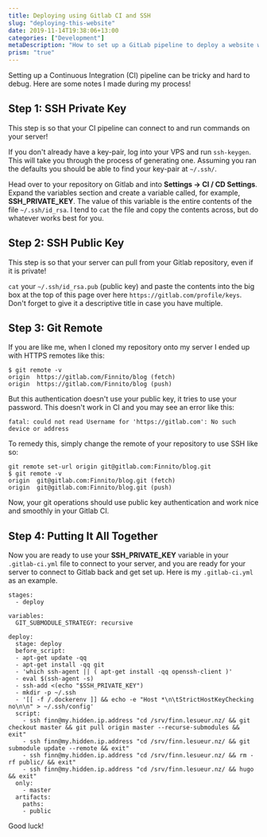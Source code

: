 ```yaml
---
title: Deploying using Gitlab CI and SSH
slug: "deploying-this-website"
date: 2019-11-14T19:38:06+13:00
categories: ["Development"]
metaDescription: "How to set up a GitLab pipeline to deploy a website with Hugo."
prism: "true"
---
```


Setting up a Continuous Integration (CI) pipeline can be tricky and hard to debug. Here are some notes I made during my process!

## Step 1: SSH Private Key

This step is so that your CI pipeline can connect to and run commands on your server!

If you don't already have a key-pair, log into your VPS and run `ssh-keygen`. This will take you through the process of generating one.
Assuming you ran the defaults you should be able to find your key-pair at `~/.ssh/`.

Head over to your repository on Gitlab and into __Settings -> CI / CD Settings__. Expand the variables section and create a variable called, for example, __SSH_PRIVATE_KEY__. The value of this variable is the entire contents of the file `~/.ssh/id_rsa`. I tend to `cat` the file and copy the contents across, but do whatever works best for you.

## Step 2: SSH Public Key

This step is so that your server can pull from your Gitlab repository, even if it is private!

`cat` your `~/.ssh/id_rsa.pub` (public key) and paste the contents into the big box at the top of this page over here `https://gitlab.com/profile/keys`. Don't forget to give it a descriptive title in case you have multiple.

## Step 3: Git Remote

If you are like me, when I cloned my repository onto my server I ended up with HTTPS remotes like this:

```
$ git remote -v
origin  https://gitlab.com/Finnito/blog (fetch)
origin  https://gitlab.com/Finnito/blog (push)
```

But this authentication doesn't use your public key, it tries to use your password. This doesn't work in CI and you may see an error like this:

```
fatal: could not read Username for 'https://gitlab.com': No such device or address
```

To remedy this, simply change the remote of your repository to use SSH like so:

```
git remote set-url origin git@gitlab.com:Finnito/blog.git
$ git remote -v
origin  git@gitlab.com:Finnito/blog.git (fetch)
origin  git@gitlab.com:Finnito/blog.git (push)
```

Now, your git operations should use public key authentication and work nice and smoothly in your Gitlab CI.

## Step 4: Putting It All Together

Now you are ready to use your __SSH_PRIVATE_KEY__ variable in your `.gitlab-ci.yml` file to connect to your server, and you are ready for your server to connect to Gitlab back and get set up. Here is my `.gitlab-ci.yml` as an example.

```
stages:
  - deploy

variables:
  GIT_SUBMODULE_STRATEGY: recursive

deploy:
  stage: deploy
  before_script:
  - apt-get update -qq
  - apt-get install -qq git
  - 'which ssh-agent || ( apt-get install -qq openssh-client )'
  - eval $(ssh-agent -s)
  - ssh-add <(echo "$SSH_PRIVATE_KEY")
  - mkdir -p ~/.ssh
  - '[[ -f /.dockerenv ]] && echo -e "Host *\n\tStrictHostKeyChecking no\n\n" > ~/.ssh/config'
  script:
    - ssh finn@my.hidden.ip.address "cd /srv/finn.lesueur.nz/ && git checkout master && git pull origin master --recurse-submodules && exit"
    - ssh finn@my.hidden.ip.address "cd /srv/finn.lesueur.nz/ && git submodule update --remote && exit"
    - ssh finn@my.hidden.ip.address "cd /srv/finn.lesueur.nz/ && rm -rf public/ && exit"
    - ssh finn@my.hidden.ip.address "cd /srv/finn.lesueur.nz/ && hugo && exit"
  only:
    - master
  artifacts:
    paths:
    - public
```

Good luck!
